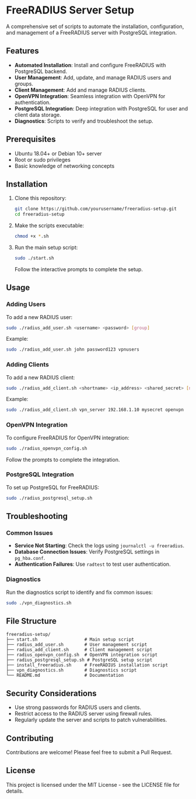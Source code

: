 # FreeRADIUS Server Setup

A comprehensive set of scripts to automate the installation, configuration, and management of a FreeRADIUS server with PostgreSQL integration.

## Features

- **Automated Installation**: Install and configure FreeRADIUS with PostgreSQL backend.
- **User Management**: Add, update, and manage RADIUS users and groups.
- **Client Management**: Add and manage RADIUS clients.
- **OpenVPN Integration**: Seamless integration with OpenVPN for authentication.
- **PostgreSQL Integration**: Deep integration with PostgreSQL for user and client data storage.
- **Diagnostics**: Scripts to verify and troubleshoot the setup.

## Prerequisites

- Ubuntu 18.04+ or Debian 10+ server
- Root or sudo privileges
- Basic knowledge of networking concepts

## Installation

1. Clone this repository:

   ```bash
   git clone https://github.com/yourusername/freeradius-setup.git
   cd freeradius-setup
   ```

2. Make the scripts executable:

   ```bash
   chmod +x *.sh
   ```

3. Run the main setup script:

   ```bash
   sudo ./start.sh
   ```

   Follow the interactive prompts to complete the setup.

## Usage

### Adding Users

To add a new RADIUS user:

```bash
sudo ./radius_add_user.sh <username> <password> [group]
```

Example:

```bash
sudo ./radius_add_user.sh john password123 vpnusers
```

### Adding Clients

To add a new RADIUS client:

```bash
sudo ./radius_add_client.sh <shortname> <ip_address> <shared_secret> [nastype]
```

Example:

```bash
sudo ./radius_add_client.sh vpn_server 192.168.1.10 mysecret openvpn
```

### OpenVPN Integration

To configure FreeRADIUS for OpenVPN integration:

```bash
sudo ./radius_openvpn_config.sh
```

Follow the prompts to complete the integration.

### PostgreSQL Integration

To set up PostgreSQL for FreeRADIUS:

```bash
sudo ./radius_postgresql_setup.sh
```

## Troubleshooting

### Common Issues

- **Service Not Starting**: Check the logs using `journalctl -u freeradius`.
- **Database Connection Issues**: Verify PostgreSQL settings in `pg_hba.conf`.
- **Authentication Failures**: Use `radtest` to test user authentication.

### Diagnostics

Run the diagnostics script to identify and fix common issues:

```bash
sudo ./vpn_diagnostics.sh
```

## File Structure

```
freeradius-setup/
├── start.sh                  # Main setup script
├── radius_add_user.sh        # User management script
├── radius_add_client.sh      # Client management script
├── radius_openvpn_config.sh  # OpenVPN integration script
├── radius_postgresql_setup.sh # PostgreSQL setup script
├── install_freeradius.sh     # FreeRADIUS installation script
├── vpn_diagnostics.sh        # Diagnostics script
└── README.md                 # Documentation
```

## Security Considerations

- Use strong passwords for RADIUS users and clients.
- Restrict access to the RADIUS server using firewall rules.
- Regularly update the server and scripts to patch vulnerabilities.

## Contributing

Contributions are welcome! Please feel free to submit a Pull Request.

## License

This project is licensed under the MIT License - see the LICENSE file for details.
